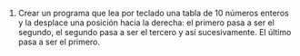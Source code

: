 1.	Crear un programa que lea por teclado una tabla de 10 números enteros y la desplace una posición hacia
	la derecha: el primero pasa a ser el segundo, el segundo pasa a ser el tercero y así sucesivamente. 
	El último pasa a ser el primero.